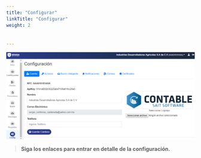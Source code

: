 ```yaml
---
title: "Configurar"
linkTitle: "Configurar"
weight: 2


---
```



![IMG](confi.png) 

 > **Siga los enlaces para entrar en detalle de la configuración.**
